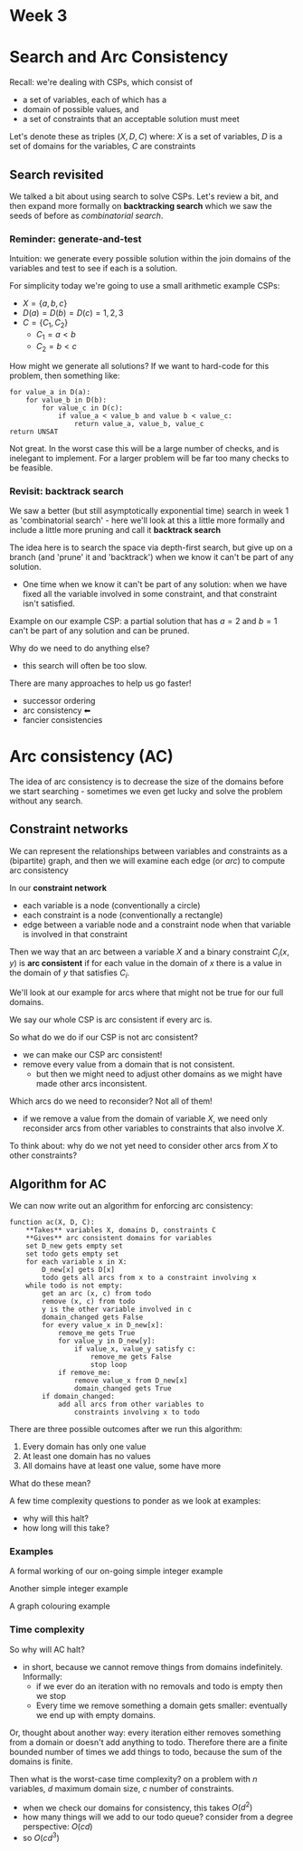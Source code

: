 # Week 3 

# Search and Arc Consistency

Recall: we're dealing with CSPs, which consist of
- a set of variables, each of which has a
-  domain of possible values, and 
-  a set of constraints that an acceptable solution must meet

Let's denote these as triples $(X, D, C)$ where: $X$ is a set of variables, $D$ is a set of domains for the variables, $C$ are constraints 

## Search revisited

We talked a bit about using search to solve CSPs.  Let's review a bit, and then expand more formally on **backtracking search** which we saw the seeds of before as *combinatorial search*.

### Reminder: generate-and-test
Intuition: we generate every possible solution within the join domains of the variables and test to see if each is a solution.

For simplicity today we're going to use a small arithmetic example CSPs:
- $X = \{a, b, c\}$
- $D(a) = D(b) = D(c) = {1, 2, 3}$
- $C = \{C_1, C_2\}$
    - $C_1 = a < b$
    - $C_2 = b < c$

How might we generate all solutions?  If we want to hard-code for this problem, then something like:

```
for value_a in D(a):
    for value_b in D(b):
        for value_c in D(c):
            if value_a < value_b and value b < value_c:
                return value_a, value_b, value_c
return UNSAT
```

Not great.  In the worst case this will be a large number of checks, and is inelegant to implement.  For a larger problem will be far too many checks to be feasible.

### Revisit: backtrack search

We saw a better (but still asymptotically exponential time) search in week 1 as 'combinatorial search' - here we'll look at this a little more formally and include a little more pruning and call it **backtrack search**

The idea here is to search the space via depth-first search, but give up on a branch (and 'prune' it and 'backtrack') when we know it can't be part of any solution.  
- One time when we know it can't be part of any solution: when we have fixed all the variable involved in some constraint, and that constraint isn't satisfied.

Example on our example CSP: a partial solution that has $a = 2$ and $b = 1$ can't be part of any solution and can be pruned.  

> <hand-drawn example in lecture>

Why do we need to do anything else?
- this search will often be too slow. 

There are many approaches to help us go faster!
- successor ordering
- arc consistency ⬅
- fancier consistencies

# Arc consistency (AC)
The idea of arc consistency is to decrease the size of the domains before we start searching - sometimes we even get lucky and solve the problem without any search.  

## Constraint networks 
We can represent the relationships between variables and constraints as a (bipartite) graph, and then we will examine each edge (or *arc*) to compute arc consistency

In our **constraint network**
- each variable is a node (conventionally a circle)
- each constraint is a node (conventionally a rectangle)
- edge between a variable node and a constraint node when that variable is involved in that constraint

> <hand-drawn example in lecture>
    
Then we way that an arc between a variable $X$ and a binary constraint $C_i(x, y)$ is **arc consistent** if for each value in the domain of $x$ there is a value in the domain of $y$ that satisfies $C_i$.
    
We'll look at our example for arcs where that might not be true for our full domains.  
    
We say our whole CSP is arc consistent if every arc is.
    
So what do we do if our CSP is not arc consistent?
- we can make our CSP arc consistent!
- remove every value from a domain that is not consistent.
    - but then we might need to adjust other domains as we might have made other arcs inconsistent.  
    
Which arcs do we need to reconsider?  Not all of them!
- if we remove a value from the domain of variable $X$, we need only reconsider arcs from other variables to constraints that also involve $X$.
    
To think about: why do we not yet need to consider other arcs from $X$ to other constraints?

> <hand-drawn example in lecture>
    
## Algorithm for AC

We can now write out an algorithm for enforcing arc consistency:

```
function ac(X, D, C):
    **Takes** variables X, domains D, constraints C
    **Gives** arc consistent domains for variables
    set D_new gets empty set
    set todo gets empty set
    for each variable x in X:
        D_new[x] gets D[x]
        todo gets all arcs from x to a constraint involving x
    while todo is not empty:
        get an arc (x, c) from todo
        remove (x, c) from todo
        y is the other variable involved in c
        domain_changed gets False
        for every value_x in D_new[x]:
            remove_me gets True
            for value_y in D_new[y]:
                if value_x, value_y satisfy c:
                    remove_me gets False
                    stop loop
            if remove_me:
                remove value_x from D_new[x]
                domain_changed gets True
        if domain_changed:
            add all arcs from other variables to
                constraints involving x to todo        
```

There are three possible outcomes after we run this algorithm:
1. Every domain has only one value
2. At least one domain has no values
3. All domains have at least one value, some have more
    
What do these mean?

A few time complexity questions to ponder as we look at examples:
- why will this halt?
- how long will this take?
    
### Examples
    
A formal working of our on-going simple integer example
    
Another simple integer example
    
A graph colouring example
    

### Time complexity

So why will AC halt?
- in short, because we cannot remove things from domains indefinitely.  Informally:
    - if we ever do an iteration with no removals and todo is empty then we stop
    - Every time we remove something a domain gets smaller: eventually we end up with empty domains.
    
Or, thought about another way: every iteration either removes something from a domain or doesn't add anything to todo.  Therefore there are a finite bounded number of times we add things to todo, because the sum of the domains is finite.
    
Then what is the worst-case time complexity? on a problem with $n$ variables, $d$ maximum domain size, $c$ number of constraints.
- when we check our domains for consistency, this takes $O(d^2)$
- how many things will we add to our todo queue? consider from a degree perspective: $O(cd)$
- so $O(cd^3)$
